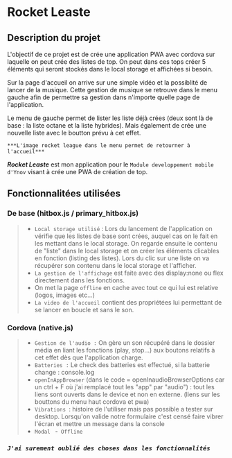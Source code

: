 # Rocket Leaste

## Description du projet 

L'objectif de ce projet est de crée une application PWA avec cordova sur laquelle on peut crée des listes de top. On peut dans ces tops créer 5 éléments qui seront stockés dans le local storage et affichées si besoin.

Sur la page d'accueil on arrive sur une simple vidéo et la possiblité de lancer de la musique. Cette gestion de musique se retrouve dans le menu gauche afin de permettre sa gestion dans n'importe quelle page de l'application.

Le menu de gauche permet de lister les liste déjà crées (deux sont là de base : la liste octane et la liste hybrides). Mais également de crée une nouvelle liste avec le boutton prévu à cet effet.

`***L'image rocket league dans le menu permet de retourner à l'accueil***`

***Rocket Leaste*** est mon application pour le `Module developpement mobile d'Ynov` visant à crée une PWA de création de top.

## Fonctionnalitées utilisées

### De base (hitbox.js / primary_hitbox.js)
>- `Local storage utilisé` : Lors du lancement de l'application on vérifie que les listes de base sont crées, auquel cas on le fait en les mettant dans le local storage. On regarde ensuite le contenu de "liste" dans le local storage et on créer les éléments clicables en fonction (listing des listes). Lors du clic sur une liste on va récupérer son contenu dans le local storage et l'afficher.
>- `La gestion de l'affichage` est faite avec des display:none ou flex directement dans les fonctions.
>- On met la page `offline` en cache avec tout ce qui lui est relative (logos, images etc...)
>- `La video de l'accueil` contient des propriétées lui permettant de se lancer en boucle et sans le son.

### Cordova (native.js)
>- `Gestion de l'audio :` On gère un son récupéré dans le dossier média en liant les fonctions (play, stop...) aux boutons relatifs à cet effet dès que l'application charge. 
>- `Batteries :` Le check des batteries est effectué, si la batterie change : console.log
>- `openInAppBrowser` (dans le code = openInaudioBrowserOptions car un ctrl + F où j'ai remplacé tout les "app" par "audio") : tout les liens sont ouverts dans le device et non en externe. (liens sur les bouttons du menu haut cordova et pwa)
>- `Vibrations `: histoire de l'utiliser mais pas possible a tester sur desktop. Lorsqu'on valide notre formulaire c'est censé faire vibrer l'écran et mettre un message dans la console
>- `Modal `
>-` Offline`


### ***`J'ai surement oublié des choses dans les fonctionnalités`***
